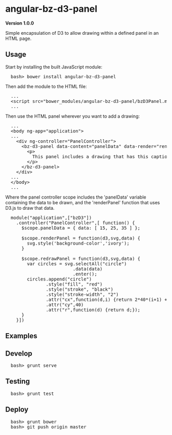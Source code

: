 # angular-bz-d3-panel

**Version 1.0.0**

Simple encapsulation of D3 to allow drawing within a defined panel in an
HTML page.

## Usage

Start by installing the built JavaScript module:

<pre>
  bash> bower install angular-bz-d3-panel
</pre>

Then add the module to the HTML file:

<pre>
  ...
  &lt;script src="bower_modules/angular-bz-d3-panel/bzD3Panel.min.js" type="text/javascript">&lt;/script>
  ...
</pre>

Then use the HTML panel wherever you want to add a drawing:

<pre>
  ...
  &lt;body ng-app="application">
  ...
    &lt;div ng-controller="PanelController">
      &lt;bz-d3-panel data-content="panelData" data-render="renderPanel" data-redraw="redrawPanel">
        &lt;p>
          This panel includes a drawing that has this caption.
        &lt;/p>
      &lt;/bz-d3-panel>
    &lt;/div>
  ...
  &lt;/body>
  ...
</pre>

Where the panel controller scope includes the 'panelData' variable
containing the data to be drawn, and the 'renderPanel' function that uses
D3.js to draw that data.

<pre>
  module("application",["bzD3"])
    .controller("PanelController",[ function() {
      $scope.panelData = { data: [ 15, 25, 35 ] };

      $scope.renderPanel = function(d3,svg,data) {
        svg.style('background-color','ivory');
      }

      $scope.redrawPanel = function(d3,svg,data) {
        var circles = svg.selectAll("circle")
                         .data(data)
                         .enter();
        circles.append("circle")
               .style("fill", "red")
               .style("stroke", "black")
               .style("stroke-width", "2")
               .attr("cx",function(d,i) {return 2*40*(i+1) + d;})
               .attr("cy",40)
               .attr("r",function(d) {return d;});
      }
    }])
</pre>

## Examples

## Develop

<pre>
  bash> grunt serve
</pre>

## Testing

<pre>
  bash> grunt test
</pre>

## Deploy

<pre>
  bash> grunt bower
  bash> git push origin master
</pre>

